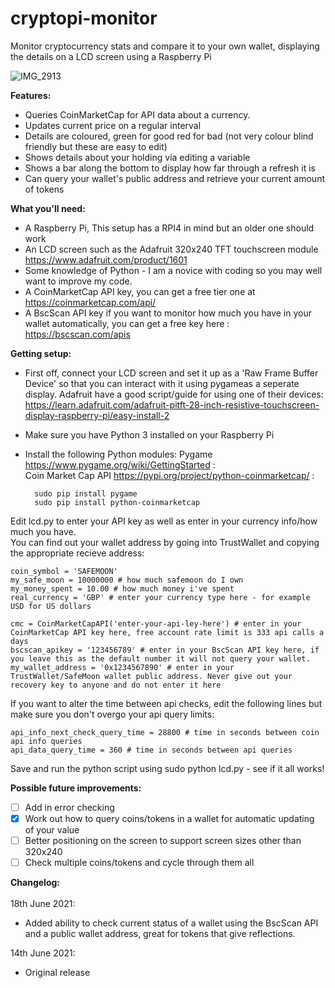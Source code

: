 # cryptopi-monitor
Monitor cryptocurrency stats and compare it to your own wallet, displaying the details on a LCD screen using a Raspberry Pi

![IMG_2913](https://user-images.githubusercontent.com/74387709/121956079-996ff700-cd58-11eb-8741-4781e74b5742.jpeg)

**Features:**</br>
* Queries CoinMarketCap for API data about a currency.
* Updates current price on a regular interval
* Details are coloured, green for good red for bad (not very colour blind friendly but these are easy to edit)
* Shows details about your holding via editing a variable
* Shows a bar along the bottom to display how far through a refresh it is
* Can query your wallet's public address and retrieve your current amount of tokens

**What you'll need:**</br>
* A Raspberry Pi, This setup has a RPI4 in mind but an older one should work
* An LCD screen such as the Adafruit 320x240 TFT touchscreen module https://www.adafruit.com/product/1601
* Some knowledge of Python - I am a novice with coding so you may well want to improve my code.
* A CoinMarketCap API key, you can get a free tier one at https://coinmarketcap.com/api/
* A BscScan API key if you want to monitor how much you have in your wallet automatically, you can get a free key here : https://bscscan.com/apis

**Getting setup:**</br>
* First off, connect your LCD screen and set it up as a 'Raw Frame Buffer Device' so that you can interact with it using pygameas a seperate display. Adafruit have a good script/guide for using one of their devices: https://learn.adafruit.com/adafruit-pitft-28-inch-resistive-touchscreen-display-raspberry-pi/easy-install-2
* Make sure you have Python 3 installed on your Raspberry Pi
* Install the following Python modules:
	Pygame https://www.pygame.org/wiki/GettingStarted :</br>
	Coin Market Cap API https://pypi.org/project/python-coinmarketcap/ :</br>
	    
		sudo pip install pygame	
		sudo pip install python-coinmarketcap
    
    
Edit lcd.py to enter your API key as well as enter in your currency info/how much you have.</br>
You can find out your wallet address by going into TrustWallet and copying the appropriate recieve address:</br>

	coin_symbol = 'SAFEMOON'
	my_safe_moon = 10000000 # how much safemoon do I own
	my_money_spent = 10.00 # how much money i've spent
	real_currency = 'GBP' # enter your currency type here - for example USD for US dollars
	
	cmc = CoinMarketCapAPI('enter-your-api-ley-here') # enter in your CoinMarketCap API key here, free account rate limit is 333 api calls a days
	bscscan_apikey = '123456789' # enter in your BscScan API key here, if you leave this as the default number it will not query your wallet.
	my_wallet_address = '0x1234567890' # enter in your TrustWallet/SafeMoon wallet public address. Never give out your recovery key to anyone and do not enter it here

If you want to alter the time between api checks, edit the following lines but make sure you don't overgo your api query limits:
	
	api_info_next_check_query_time = 28800 # time in seconds between coin api info queries
	api_data_query_time = 360 # time in seconds between api queries

Save and run the python script using sudo python lcd.py - see if it all works!

**Possible future improvements:**
- [ ] Add in error checking 
- [x] Work out how to query coins/tokens in a wallet for automatic updating of your value
- [ ] Better positioning on the screen to support screen sizes other than 320x240
- [ ] Check multiple coins/tokens and cycle through them all

**Changelog:**</br></br>
18th June 2021:</br>
* Added ability to check current status of a wallet using the BscScan API and a public wallet address, great for tokens that give reflections.

14th June 2021:</br>
* Original release
